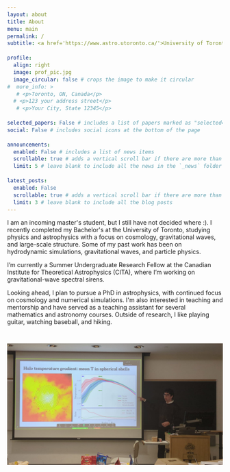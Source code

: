 ```yaml
---
layout: about
title: About
menu: main
permalink: /
subtitle: <a href='https://www.astro.utoronto.ca/'>University of Toronto</a>

profile:
  align: right
  image: prof_pic.jpg
  image_circular: false # crops the image to make it circular
#  more_info: >
   # <p>Toronto, ON, Canada</p>
  # <p>123 your address street</p>
   # <p>Your City, State 12345</p>

selected_papers: False # includes a list of papers marked as "selected={true}"
social: False # includes social icons at the bottom of the page

announcements:
  enabled: False # includes a list of news items
  scrollable: true # adds a vertical scroll bar if there are more than 3 news items
  limit: 5 # leave blank to include all the news in the `_news` folder

latest_posts:
  enabled: False
  scrollable: true # adds a vertical scroll bar if there are more than 3 new posts items
  limit: 3 # leave blank to include all the blog posts
---
```


I am an incoming master's student, but I still have not decided where :). I recently completed my Bachelor's at the University of Toronto, studying physics and astrophysics with a focus on cosmology, gravitational waves, and large-scale structure. Some of my past work has been on hydrodynamic simulations, gravitational waves, and particle physics.

I’m currently a Summer Undergraduate Research Fellow at the Canadian Institute for Theoretical Astrophysics (CITA), where I’m working on gravitational-wave spectral sirens.

Looking ahead, I plan to pursue a PhD in astrophysics, with continued focus on cosmology and numerical simulations. I'm also interested in teaching and mentorship and have served as a teaching assistant for several mathematics and astronomy courses. Outside of research, I like playing guitar, watching baseball, and hiking.

<img src="/assets/img/isaac_presenting_425.jpg" alt="Presenting my undergraduate thesis." style="margin-top: 2em; max-width: 100%;">
